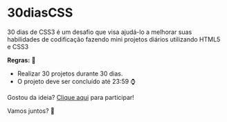 # 30diasCSS
30 dias de CSS3 é um desafio que visa ajudá-lo a melhorar suas habilidades de codificação fazendo mini projetos diários utilizando HTML5 e CSS3


<b>Regras:</b> :book:
* Realizar 30 projetos durante 30 dias.
* O projeto deve ser concluído até 23:59 :watch:

Gostou da ideia? [Clique aqui](https://github.com/MilenaCarecho/30diasDeCSS/issues/1) para participar!

Vamos juntos? 🚀

